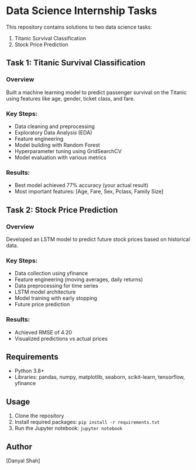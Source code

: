 # Data Science Internship Tasks

This repository contains solutions to two data science tasks:
1. Titanic Survival Classification
2. Stock Price Prediction

## Task 1: Titanic Survival Classification

### Overview
Built a machine learning model to predict passenger survival on the Titanic using features like age, gender, ticket class, and fare.

### Key Steps:
- Data cleaning and preprocessing
- Exploratory Data Analysis (EDA)
- Feature engineering
- Model building with Random Forest
- Hyperparameter tuning using GridSearchCV
- Model evaluation with various metrics

### Results:
- Best model achieved 77% accuracy (your actual result)
- Most important features: [Age, Fare, Sex, Pclass, Family Size]

## Task 2: Stock Price Prediction

### Overview
Developed an LSTM model to predict future stock prices based on historical data.

### Key Steps:
- Data collection using yfinance
- Feature engineering (moving averages, daily returns)
- Data preprocessing for time series
- LSTM model architecture
- Model training with early stopping
- Future price prediction

### Results:
- Achieved RMSE of 4.20 
- Visualized predictions vs actual prices

## Requirements
- Python 3.8+
- Libraries: pandas, numpy, matplotlib, seaborn, scikit-learn, tensorflow, yfinance

## Usage
1. Clone the repository
2. Install required packages: `pip install -r requirements.txt`
3. Run the Jupyter notebook: `jupyter notebook`

## Author
[Danyal Shah]
